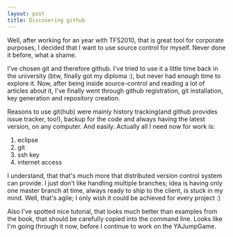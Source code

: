 ```yaml
---
layout: post
title: Discovering github
---
```


Well, after working for an year with TFS2010, that is great tool for corporate purposes, I decided that I want to use source control for myself. Never done it before, what a shame.

I've chosen git and therefore github. I've tried to use it a little time back in the university (btw, finally got my diploma :), but never had enough time to explore it. Now, after being inside source-control and reading a lot of articles about it, I've finally went through github registration, git installation, key generation and repository creation. 

Reasons to use git(hub) were mainly history tracking(and github provides issue tracker, too!), backup for the code and always having the latest version, on any computer. And easily. Actually all I need now for work is:

1) eclipse
2) git
3) ssh key
4) internet access  

I understand, that that's much more that distributed version control system can provide. I just don't like handling multiple branches; idea is having only one master branch at time, always ready to ship to the client, is stuck in my mind. Well, that's agile; I only wish it could be achieved for every project :)

Also I've spotted nice tutorial, that looks much better than examples from the book, that should be carefully copied into the command line. Looks like I'm going through it now, before I continue to work on the YAJumpGame. 
